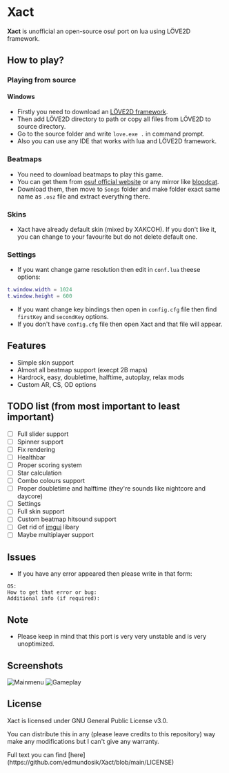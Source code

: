 # Xact
**Xact** is unofficial an open-source osu! port on lua using LÖVE2D framework.

## How to play?
### Playing from source
#### Windows
* Firstly you need to download an [LÖVE2D framework](https://love2d.org/).
* Then add LÖVE2D directory to path or copy all files from LÖVE2D to source directory.
* Go to the source folder and write `love.exe .` in command prompt.
* Also you can use any IDE that works with lua and LÖVE2D framework.

### Beatmaps
* You need to download beatmaps to play this game.
* You can get them from [osu! official website](https://osu.ppy.sh/) or any mirror like [bloodcat](https://chimu.moe/en/beatmaps).
* Download them, then move to `Songs` folder and make folder exact same name as `.osz` file and extract everything there.

### Skins
* Xact have already default skin (mixed by XAKCOH). If you don't like it, you can change to your favourite but do not delete default one.

### Settings
* If you want change game resolution then edit in `conf.lua` theese options: 
```lua
t.window.width = 1024
t.window.height = 600
```
* If you want change key bindings then open in `config.cfg` file then find `firstKey` and `secondKey` options.
* If you don't have `config.cfg` file then open Xact and that file will appear.

## Features
- Simple skin support
- Almost all beatmap support (execpt 2B maps)
- Hardrock, easy, doubletime, halftime, autoplay, relax mods
- Custom AR, CS, OD options

## TODO list (from most important to least important)
- [ ] Full slider support
- [ ] Spinner support
- [ ] Fix rendering
- [ ] Healthbar
- [ ] Proper scoring system
- [ ] Star calculation
- [ ] Combo colours support
- [ ] Proper doubletime and halftime (they're sounds like nightcore and daycore)
- [ ] Settings
- [ ] Full skin support
- [ ] Custom beatmap hitsound support
- [ ] Get rid of [imgui](https://github.com/ocornut/imgui) libary
- [ ] Maybe multiplayer support

## Issues
* If you have any error appeared then please write in that form:
```
OS:
How to get that error or bug:
Additional info (if required):
```

## Note
* Please keep in mind that this port is very very unstable and is very unoptimized.

## Screenshots
![Mainmenu](https://user-images.githubusercontent.com/50211092/131225126-862fd58d-2211-4c74-b626-043b4ad13996.png)
![Gameplay](https://user-images.githubusercontent.com/50211092/131225129-e0b58591-c3be-4ade-a34b-67e5d7b539a5.png)

## License
<p> Xact is licensed under GNU General Public License v3.0.
<p> You can distribute this in any (please leave credits to this repository) way make any modifications but I can't give any warranty.
<p> Full text you can find [here](https://github.com/edmundosik/Xact/blob/main/LICENSE)

